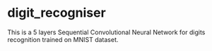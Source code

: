 # digit_recogniser
This is a 5 layers Sequential Convolutional Neural Network for digits recognition trained on MNIST dataset. 
